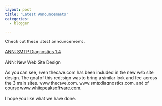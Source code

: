 ```yaml
---
layout: post
title: 'Latest Announcements'
categories:
  - blogger

---
```


Check out these latest announcements.<br /><br /><a href="http://www.whitepeaksoftware.com/forums/Topic52-4-1.aspx">ANN: SMTP Diagnostics 1.4</a><br /><br /><a href="http://www.whitepeaksoftware.com/forums/Topic51-4-1.aspx">ANN: New Web Site Design</a><br /><br />As you can see, even thecave.com has been included in the new web site design.  The goal of this redesign was to bring a similar look and feel across the 3 main sites, <a href="http://www.thecave.com/">www.thecave.com</a>, <a href="http://www.smtpdiagnostics.com/">www.smtpdiagnostics.com</a>, and of course <a href="http://www.whitepeaksoftware.com/">www.whitepeaksoftware.com</a>.<br /><br />I hope you like what we have done.
